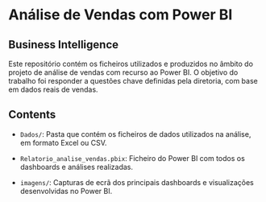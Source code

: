 # Análise de Vendas com Power BI

## Business Intelligence

Este repositório contém os ficheiros utilizados e produzidos no âmbito do projeto de análise de vendas com recurso ao Power BI. 
O objetivo do trabalho foi responder a questões chave definidas pela diretoria, com base em dados reais de vendas.

## Contents

- `Dados/`: Pasta que contém os ficheiros de dados utilizados na análise, em formato Excel ou CSV.

- `Relatorio_analise_vendas.pbix`: Ficheiro do Power BI com todos os dashboards e análises realizadas.

- `imagens/`: Capturas de ecrã dos principais dashboards e visualizações desenvolvidas no Power BI.
